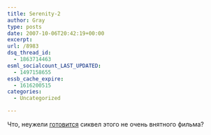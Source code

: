 ```yaml
---
title: Serenity-2
author: Gray
type: posts
date: 2007-10-06T20:42:19+00:00
excerpt:
url: /8983
dsq_thread_id:
  - 1863714463
esml_socialcount_LAST_UPDATED:
  - 1497158655
essb_cache_expire:
  - 1616200515
categories:
  - Uncategorized

---
```








Что, неужели <a href="http://www.moviehole.net/news/20071004_serenity_2_a_new_hope.html" target="_blank">готовится</a> сиквел этого не очень внятного фильма?